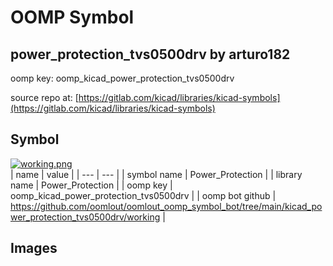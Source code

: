 # OOMP Symbol  
## power_protection_tvs0500drv  by arturo182  
  
oomp key: oomp_kicad_power_protection_tvs0500drv  
  
source repo at: [https://gitlab.com/kicad/libraries/kicad-symbols](https://gitlab.com/kicad/libraries/kicad-symbols)  
## Symbol  
  
[![working.png](working_600.png)](working.png)  
| name | value | 
| --- | --- | 
| symbol name | Power_Protection | 
| library name | Power_Protection | 
| oomp key | oomp_kicad_power_protection_tvs0500drv | 
| oomp bot github | https://github.com/oomlout/oomlout_oomp_symbol_bot/tree/main/kicad_power_protection_tvs0500drv/working | 
## Images  
